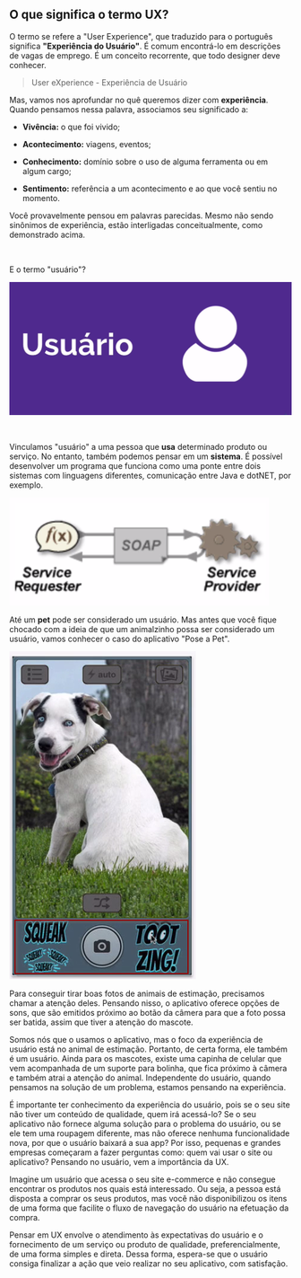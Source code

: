 ## O que significa o termo UX?

O termo se refere a "User Experience", que traduzido para o português significa **"Experiência do Usuário"**. É comum encontrá-lo em descrições de vagas de emprego. É um conceito recorrente, que todo designer deve conhecer.

> User eXperience - Experiência de Usuário 

Mas, vamos nos aprofundar no quê queremos dizer com **experiência**. Quando pensamos nessa palavra, associamos seu significado a:

+ **Vivência:** o que foi vivido;

+ **Acontecimento:** viagens, eventos;

+ **Conhecimento:** domínio sobre o uso de alguma ferramenta ou em algum cargo;

+ **Sentimento:** referência a um acontecimento e ao que você sentiu no momento.

Você provavelmente pensou em palavras parecidas. Mesmo não sendo sinônimos de experiência, estão interligadas conceitualmente, como demonstrado acima.

<br>

E o termo "usuário"?

![User](images/user.png)

<br>

Vinculamos "usuário" a uma pessoa que **usa** determinado produto ou serviço. No entanto, também podemos pensar em um **sistema**. É possível desenvolver um programa que funciona como uma ponte entre dois sistemas com linguagens diferentes, comunicação entre Java e dotNET, por exemplo.

![Soap](images/soap.png)

Até um **pet** pode ser considerado um usuário. Mas antes que você fique chocado com a ideia de que um animalzinho possa ser considerado um usuário, vamos conhecer o caso do aplicativo "Pose a Pet".


![Pose a Pet](images/pose-pet.png)


Para conseguir tirar boas fotos de animais de estimação, precisamos chamar a atenção deles. Pensando nisso, o aplicativo oferece opções de sons, que são emitidos próximo ao botão da câmera para que a foto possa ser batida, assim que tiver a atenção do mascote.

Somos nós que o usamos o aplicativo, mas o foco da experiência de usuário está no animal de estimação. Portanto, de certa forma, ele também é um usuário. Ainda para os mascotes, existe uma capinha de celular que vem acompanhada de um suporte para bolinha, que fica próximo à câmera e também atrai a atenção do animal. Independente do usuário, quando pensamos na solução de um problema, estamos pensando na experiência.

É importante ter conhecimento da experiência do usuário, pois se o seu site não tiver um conteúdo de qualidade, quem irá acessá-lo? Se o seu aplicativo não fornece alguma solução para o problema do usuário, ou se ele tem uma roupagem diferente, mas não oferece nenhuma funcionalidade nova, por que o usuário baixará a sua app? Por isso, pequenas e grandes empresas começaram a fazer perguntas como: quem vai usar o site ou aplicativo? Pensando no usuário, vem a importância da UX.

Imagine um usuário que acessa o seu site e-commerce e não consegue encontrar os produtos nos quais está interessado. Ou seja, a pessoa está disposta a comprar os seus produtos, mas você não disponibilizou os itens de uma forma que facilite o fluxo de navegação do usuário na efetuação da compra.

Pensar em UX envolve o atendimento às expectativas do usuário e o fornecimento de um serviço ou produto de qualidade, preferencialmente, de uma forma simples e direta. Dessa forma, espera-se que o usuário consiga finalizar a ação que veio realizar no seu aplicativo, com satisfação.